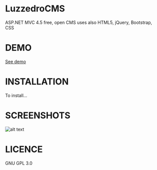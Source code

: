 # LuzzedroCMS
ASP.NET MVC 4.5 free, open CMS uses also HTML5, jQuery, Bootstrap, CSS

# DEMO

[See demo](http://luzzedrocms.13signs.pl)

# INSTALLATION

To install...

# SCREENSHOTS
![alt text](http://signs.civ.pl/demos/screenshots/luzzedrocms.png "LuzzedroCMS")

# LICENCE
GNU GPL 3.0

